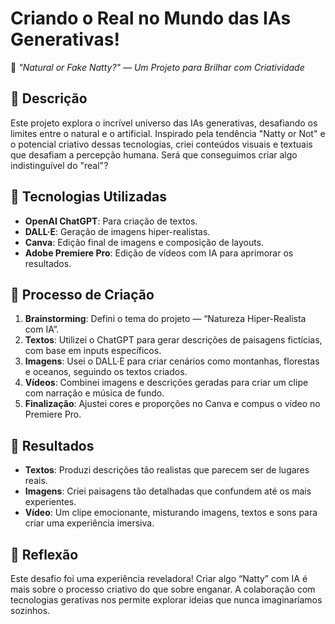# **Criando o Real no Mundo das IAs Generativas!**  
🚀 *"Natural or Fake Natty?" — Um Projeto para Brilhar com Criatividade*  

## 📒 **Descrição**  
Este projeto explora o incrível universo das IAs generativas, desafiando os limites entre o natural e o artificial. Inspirado pela tendência "Natty or Not" e o potencial criativo dessas tecnologias, criei conteúdos visuais e textuais que desafiam a percepção humana. Será que conseguimos criar algo indistinguível do "real"?  

## 🤖 **Tecnologias Utilizadas**  
- **OpenAI ChatGPT**: Para criação de textos.  
- **DALL·E**: Geração de imagens hiper-realistas.  
- **Canva**: Edição final de imagens e composição de layouts.  
- **Adobe Premiere Pro**: Edição de vídeos com IA para aprimorar os resultados.  

## 🧐 **Processo de Criação**  
1. **Brainstorming**: Defini o tema do projeto — “Natureza Hiper-Realista com IA”.  
2. **Textos**: Utilizei o ChatGPT para gerar descrições de paisagens fictícias, com base em inputs específicos.  
3. **Imagens**: Usei o DALL·E para criar cenários como montanhas, florestas e oceanos, seguindo os textos criados.  
4. **Vídeos**: Combinei imagens e descrições geradas para criar um clipe com narração e música de fundo.  
5. **Finalização**: Ajustei cores e proporções no Canva e compus o vídeo no Premiere Pro.  

## 🚀 **Resultados**  
- **Textos**: Produzi descrições tão realistas que parecem ser de lugares reais.  
- **Imagens**: Criei paisagens tão detalhadas que confundem até os mais experientes.  
- **Vídeo**: Um clipe emocionante, misturando imagens, textos e sons para criar uma experiência imersiva.  


## 💭 **Reflexão**  
Este desafio foi uma experiência reveladora! Criar algo “Natty” com IA é mais sobre o processo criativo do que sobre enganar. A colaboração com tecnologias gerativas nos permite explorar ideias que nunca imaginaríamos sozinhos.  
